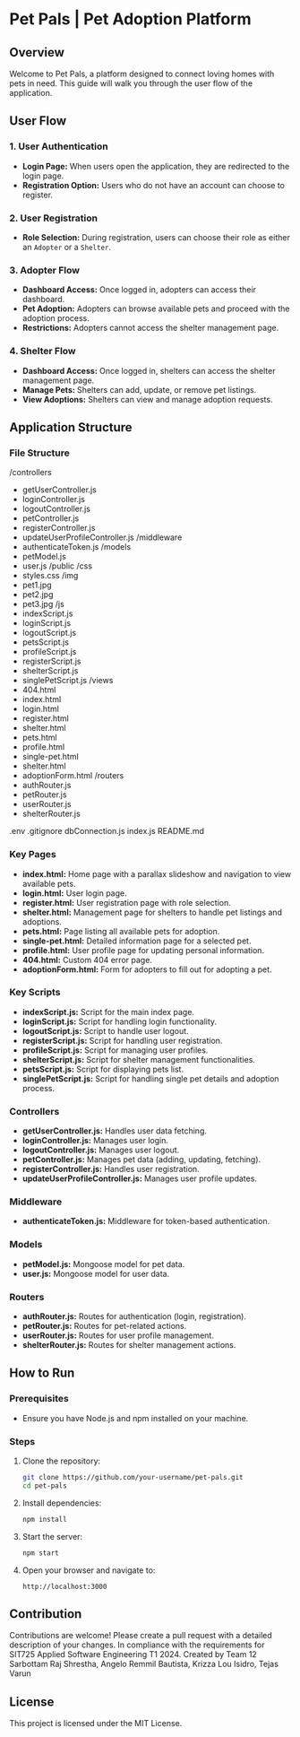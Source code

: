 # Pet Pals | Pet Adoption Platform

## Overview
Welcome to Pet Pals, a platform designed to connect loving homes with pets in need. This guide will walk you through the user flow of the application.

## User Flow

### 1. User Authentication
- **Login Page:** When users open the application, they are redirected to the login page.
- **Registration Option:** Users who do not have an account can choose to register.

### 2. User Registration
- **Role Selection:** During registration, users can choose their role as either an `Adopter` or a `Shelter`.

### 3. Adopter Flow
- **Dashboard Access:** Once logged in, adopters can access their dashboard.
- **Pet Adoption:** Adopters can browse available pets and proceed with the adoption process.
- **Restrictions:** Adopters cannot access the shelter management page.

### 4. Shelter Flow
- **Dashboard Access:** Once logged in, shelters can access the shelter management page.
- **Manage Pets:** Shelters can add, update, or remove pet listings.
- **View Adoptions:** Shelters can view and manage adoption requests.

## Application Structure

### File Structure
/controllers
- getUserController.js
- loginController.js
- logoutController.js
- petController.js
- registerController.js
- updateUserProfileController.js
/middleware
- authenticateToken.js
/models
- petModel.js
- user.js
/public
/css
- styles.css
/img
- pet1.jpg
- pet2.jpg
- pet3.jpg
/js
- indexScript.js
- loginScript.js
- logoutScript.js
- petsScript.js
- profileScript.js
- registerScript.js
- shelterScript.js
- singlePetScript.js
/views
- 404.html
- index.html
- login.html
- register.html
- shelter.html
- pets.html
- profile.html
- single-pet.html
- shelter.html
- adoptionForm.html
/routers
- authRouter.js
- petRouter.js
- userRouter.js
- shelterRouter.js

.env
.gitignore
dbConnection.js
index.js
README.md

### Key Pages
- **index.html:** Home page with a parallax slideshow and navigation to view available pets.
- **login.html:** User login page.
- **register.html:** User registration page with role selection.
- **shelter.html:** Management page for shelters to handle pet listings and adoptions.
- **pets.html:** Page listing all available pets for adoption.
- **single-pet.html:** Detailed information page for a selected pet.
- **profile.html:** User profile page for updating personal information.
- **404.html:** Custom 404 error page.
- **adoptionForm.html:** Form for adopters to fill out for adopting a pet.

### Key Scripts
- **indexScript.js:** Script for the main index page.
- **loginScript.js:** Script for handling login functionality.
- **logoutScript.js:** Script to handle user logout.
- **registerScript.js:** Script for handling user registration.
- **profileScript.js:** Script for managing user profiles.
- **shelterScript.js:** Script for shelter management functionalities.
- **petsScript.js:** Script for displaying pets list.
- **singlePetScript.js:** Script for handling single pet details and adoption process.

### Controllers
- **getUserController.js:** Handles user data fetching.
- **loginController.js:** Manages user login.
- **logoutController.js:** Manages user logout.
- **petController.js:** Manages pet data (adding, updating, fetching).
- **registerController.js:** Handles user registration.
- **updateUserProfileController.js:** Manages user profile updates.

### Middleware
- **authenticateToken.js:** Middleware for token-based authentication.

### Models
- **petModel.js:** Mongoose model for pet data.
- **user.js:** Mongoose model for user data.

### Routers
- **authRouter.js:** Routes for authentication (login, registration).
- **petRouter.js:** Routes for pet-related actions.
- **userRouter.js:** Routes for user profile management.
- **shelterRouter.js:** Routes for shelter management actions.

## How to Run

### Prerequisites
- Ensure you have Node.js and npm installed on your machine.

### Steps
1. Clone the repository:
    ```bash
    git clone https://github.com/your-username/pet-pals.git
    cd pet-pals
    ```

2. Install dependencies:
    ```bash
    npm install
    ```

3. Start the server:
    ```bash
    npm start
    ```

4. Open your browser and navigate to:
    ```
    http://localhost:3000
    ```

## Contribution
Contributions are welcome! Please create a pull request with a detailed description of your changes.
In compliance with the requirements for SIT725 Applied Software Engineering T1 2024. 
Created by Team 12 Sarbottam Raj Shrestha, Angelo Remmil Bautista, Krizza Lou Isidro, Tejas Varun

## License
This project is licensed under the MIT License.


